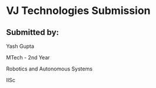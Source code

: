 # VJ Technologies Submission

## Submitted by:

Yash Gupta

MTech - 2nd Year

Robotics and Autonomous Systems

IISc
